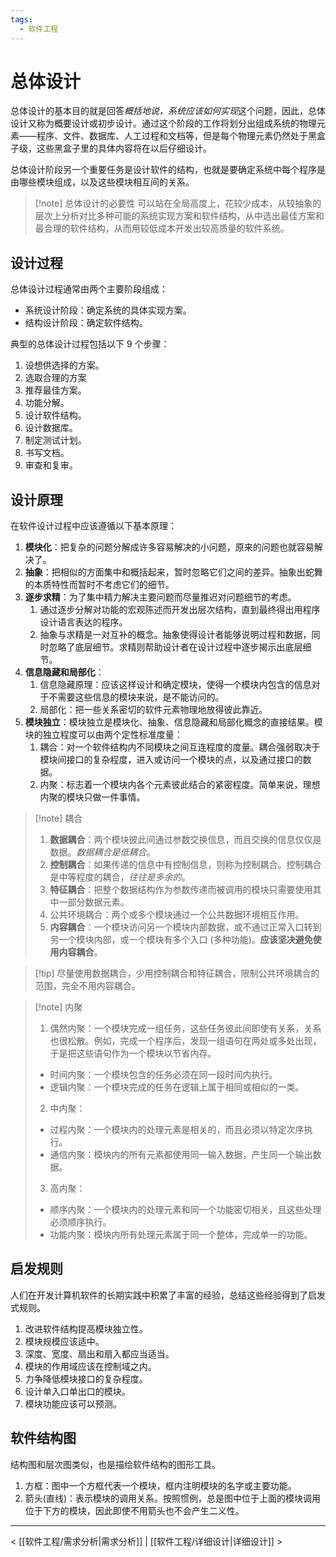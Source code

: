 ```yaml
---
tags:
  - 软件工程
---
```


# 总体设计

总体设计的基本目的就是回答*概括地说，系统应该如何实现*这个问题，因此，总体设计又称为概要设计或初步设计。通过这个阶段的工作将划分出组成系统的物理元素——程序、文件、数据库、人工过程和文档等，但是每个物理元素仍然处于黑盒子级，这些黑盒子里的具体内容将在以后仔细设计。

总体设计阶段另一个重要任务是设计软件的结构，也就是要确定系统中每个程序是由哪些模块组成，以及这些模块相互间的关系。

> [!note] 总体设计的必要性
> 可以站在全局高度上，花较少成本，从较抽象的层次上分析对比多种可能的系统实现方案和软件结构，从中选出最佳方案和最合理的软件结构，从而用较低成本开发出较高质量的软件系统。

## 设计过程

总体设计过程通常由两个主要阶段组成：
- 系统设计阶段：确定系统的具体实现方案。
- 结构设计阶段：确定软件结构。

典型的总体设计过程包括以下 9 个步骤：
1. 设想供选择的方案。
2. 选取合理的方案
3. 推荐最佳方案。
4. 功能分解。
5. 设计软件结构。
6. 设计数据库。
7. 制定测试计划。
8. 书写文档。
9. 审查和复审。

## 设计原理

在软件设计过程中应该遵循以下基本原理：
1. **模块化**：把复杂的问题分解成许多容易解决的小问题，原来的问题也就容易解决了。
2. **抽象**：把相似的方面集中和概括起来，暂时忽略它们之间的差异。抽象出蛇舞的本质特性而暂时不考虑它们的细节。
3. **逐步求精**：为了集中精力解决主要问题而尽量推迟对问题细节的考虑。
	1. 通过逐步分解对功能的宏观陈述而开发出层次结构，直到最终得出用程序设计语言表达的程序。
	2. 抽象与求精是一对互补的概念。抽象使得设计者能够说明过程和数据，同时忽略了底层细节。求精则帮助设计者在设计过程中逐步揭示出底层细节。
4. **信息隐藏和局部化**：
	1. 信息隐藏原理：应该这样设计和确定模块，使得一个模块内包含的信息对于不需要这些信息的模块来说，是不能访问的。
	2. 局部化：把一些关系密切的软件元素物理地放得彼此靠近。
5. **模块独立**：模块独立是模块化、抽象、信息隐藏和局部化概念的直接结果。模块的独立程度可以由两个定性标准度量：
	1. 耦合：对一个软件结构内不同模块之间互连程度的度量。耦合强弱取决于模块间接口的复杂程度，进入或访问一个模块的点，以及通过接口的数据。
	2. 内聚：标志着一个模块内各个元素彼此结合的紧密程度。简单来说，理想内聚的模块只做一件事情。

> [!note] 耦合
> 1. **数据耦合**：两个模块彼此间通过参数交换信息，而且交换的信息仅仅是数据。*数据耦合是低耦合*。
> 2. **控制耦合**：如果传递的信息中有控制信息，则称为控制耦合。控制耦合是中等程度的耦合，*往往是多余的*。
> 3. **特征耦合**：把整个数据结构作为参数传递而被调用的模块只需要使用其中一部分数据元素。
> 4. 公共环境耦合：两个或多个模块通过一个公共数据环境相互作用。
> 5. **内容耦合**：一个模块访问另一个模块内部数据，或不通过正常入口转到另一个模块内部，或一个模块有多个入口 (多种功能)。**应该坚决避免使用内容耦合**。

> [!tip] 尽量使用数据耦合，少用控制耦合和特征耦合，限制公共环境耦合的范围，完全不用内容耦合。

> [!note] 内聚
> 1. 偶然内聚：一个模块完成一组任务，这些任务彼此间即使有关系，关系也很松散。例如，完成一个程序后，发现一组语句在两处或多处出现，于是把这些语句作为一个模块以节省内存。
> 	- 时间内聚：一个模块包含的任务必须在同一段时间内执行。
> 	- 逻辑内聚：一个模块完成的任务在逻辑上属于相同或相似的一类。
> 2. 中内聚：
> 	- 过程内聚：一个模块内的处理元素是相关的，而且必须以特定次序执行。
> 	- 通信内聚：模块内的所有元素都使用同一输入数据，产生同一个输出数据。
> 3. 高内聚：
> 	- 顺序内聚：一个模块内的处理元素和同一个功能密切相关，且这些处理必须顺序执行。
> 	- 功能内聚：模块内所有处理元素属于同一个整体，完成单一的功能。

## 启发规则

人们在开发计算机软件的长期实践中积累了丰富的经验，总结这些经验得到了启发式规则。
1. 改进软件结构提高模块独立性。
2. 模块规模应该适中。
3. 深度、宽度、扇出和扇入都应当适当。
4. 模块的作用域应该在控制域之内。
5. 力争降低模块接口的复杂程度。
6. 设计单入口单出口的模块。
7. 模块功能应该可以预测。

## 软件结构图

结构图和层次图类似，也是描绘软件结构的图形工具。
1. 方框：图中一个方框代表一个模块，框内注明模块的名字或主要功能。
2. 箭头(直线)：表示模块的调用关系。按照惯例，总是图中位于上面的模块调用位于下方的模块，因此即使不用箭头也不会产生二义性。

---
< [[软件工程/需求分析|需求分析]] | [[软件工程/详细设计|详细设计]] >
